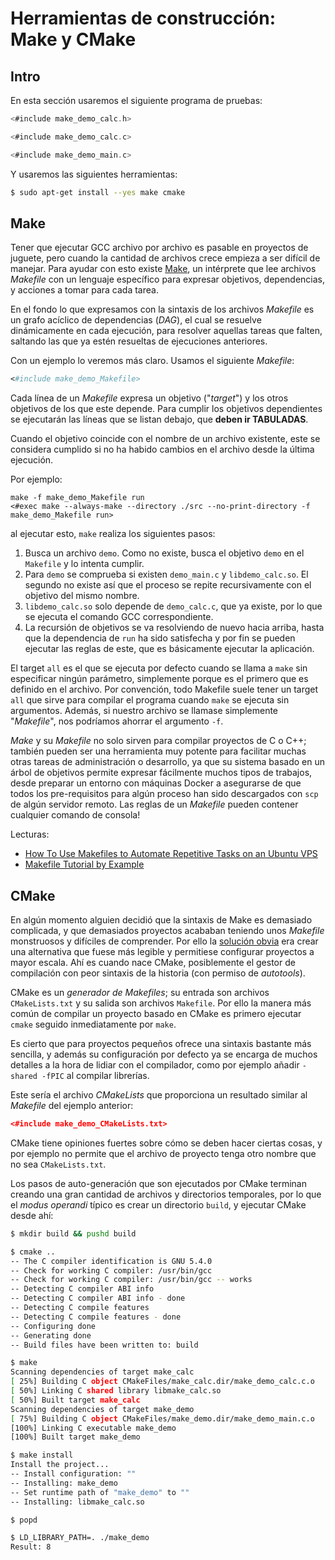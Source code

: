 # Herramientas de construcción: Make y CMake

## Intro

En esta sección usaremos el siguiente programa de pruebas:

```c
<#include make_demo_calc.h>
```

```c
<#include make_demo_calc.c>
```

```c
<#include make_demo_main.c>
```

Y usaremos las siguientes herramientas:

```sh
$ sudo apt-get install --yes make cmake
```



## Make

Tener que ejecutar GCC archivo por archivo es pasable en proyectos de juguete, pero cuando la cantidad de archivos crece empieza a ser difícil de manejar. Para ayudar con esto existe [Make](https://www.gnu.org/software/make/), un intérprete que lee archivos *Makefile* con un lenguaje específico para expresar objetivos, dependencias, y acciones a tomar para cada tarea.

En el fondo lo que expresamos con la sintaxis de los archivos *Makefile* es un grafo acíclico de dependencias (*DAG*), el cual se resuelve dinámicamente en cada ejecución, para resolver aquellas tareas que falten, saltando las que ya estén resueltas de ejecuciones anteriores.

Con un ejemplo lo veremos más claro. Usamos el siguiente *Makefile*:

```makefile
<#include make_demo_Makefile>
```

Cada línea de un *Makefile* expresa un objetivo ("*target*") y los otros objetivos de los que este depende. Para cumplir los objetivos dependientes se ejecutarán las líneas que se listan debajo, que **deben ir TABULADAS**.

Cuando el objetivo coincide con el nombre de un archivo existente, este se considera cumplido si no ha habido cambios en el archivo desde la última ejecución.

Por ejemplo:

```
make -f make_demo_Makefile run
<#exec make --always-make --directory ./src --no-print-directory -f make_demo_Makefile run>
```

al ejecutar esto, `make` realiza los siguientes pasos:

1. Busca un archivo `demo`. Como no existe, busca el objetivo `demo` en el `Makefile` y lo intenta cumplir.
2. Para `demo` se comprueba si existen `demo_main.c` y `libdemo_calc.so`. El segundo no existe así que el proceso se repite recursivamente con el objetivo del mismo nombre.
3. `libdemo_calc.so` solo depende de `demo_calc.c`, que ya existe, por lo que se ejecuta el comando GCC correspondiente.
4. La recursión de objetivos se va resolviendo de nuevo hacia arriba, hasta que la dependencia de `run` ha sido satisfecha y por fin se pueden ejecutar las reglas de este, que es básicamente ejecutar la aplicación.

El target `all` es el que se ejecuta por defecto cuando se llama a `make` sin especificar ningún parámetro, simplemente porque es el primero que es definido en el archivo. Por convención, todo Makefile suele tener un target `all` que sirve para compilar el programa cuando `make` se ejecuta sin argumentos. Además, si nuestro archivo se llamase simplemente "*Makefile*", nos podríamos ahorrar el argumento `-f`.

*Make* y su *Makefile* no solo sirven para compilar proyectos de C o C++; también pueden ser una herramienta muy potente para facilitar muchas otras tareas de administración o desarrollo, ya que su sistema basado en un árbol de objetivos permite expresar fácilmente muchos tipos de trabajos, desde preparar un entorno con máquinas Docker a asegurarse de que todos los pre-requisitos para algún proceso han sido descargados con `scp` de algún servidor remoto. Las reglas de un *Makefile* pueden contener cualquier comando de consola!

Lecturas:

- [How To Use Makefiles to Automate Repetitive Tasks on an Ubuntu VPS](https://www.digitalocean.com/community/tutorials/how-to-use-makefiles-to-automate-repetitive-tasks-on-an-ubuntu-vps)
- [Makefile Tutorial by Example](http://makefiletutorial.com/)



## CMake

En algún momento alguien decidió que la sintaxis de Make es demasiado complicada, y que demasiados proyectos acababan teniendo unos *Makefile* monstruosos y difíciles de comprender. Por ello la [solución obvia](https://xkcd.com/927/) era crear una alternativa que fuese más legible y permitiese configurar proyectos a mayor escala. Ahí es cuando nace CMake, posiblemente el gestor de compilación con peor sintaxis de la historia (con permiso de *autotools*).

CMake es un *generador de Makefiles*; su entrada son archivos `CMakeLists.txt` y su salida son archivos `Makefile`. Por ello la manera más común de compilar un proyecto basado en CMake es primero ejecutar `cmake` seguido inmediatamente por `make`.

Es cierto que para proyectos pequeños ofrece una sintaxis bastante más sencilla, y además su configuración por defecto ya se encarga de muchos detalles a la hora de lidiar con el compilador, como por ejemplo añadir `-shared -fPIC` al compilar librerías.

Este sería el archivo *CMakeLists* que proporciona un resultado similar al *Makefile* del ejemplo anterior:

```cmake
<#include make_demo_CMakeLists.txt>
```

CMake tiene opiniones fuertes sobre cómo se deben hacer ciertas cosas, y por ejemplo no permite que el archivo de proyecto tenga otro nombre que no sea `CMakeLists.txt`.

Los pasos de auto-generación que son ejecutados por CMake terminan creando una gran cantidad de archivos y directorios temporales, por lo que el *modus operandi* típico es crear un directorio `build`, y ejecutar CMake desde ahí:

```sh
$ mkdir build && pushd build

$ cmake ..
-- The C compiler identification is GNU 5.4.0
-- Check for working C compiler: /usr/bin/gcc
-- Check for working C compiler: /usr/bin/gcc -- works
-- Detecting C compiler ABI info
-- Detecting C compiler ABI info - done
-- Detecting C compile features
-- Detecting C compile features - done
-- Configuring done
-- Generating done
-- Build files have been written to: build
```

```sh
$ make
Scanning dependencies of target make_calc
[ 25%] Building C object CMakeFiles/make_calc.dir/make_demo_calc.c.o
[ 50%] Linking C shared library libmake_calc.so
[ 50%] Built target make_calc
Scanning dependencies of target make_demo
[ 75%] Building C object CMakeFiles/make_demo.dir/make_demo_main.c.o
[100%] Linking C executable make_demo
[100%] Built target make_demo
```

```sh
$ make install
Install the project...
-- Install configuration: ""
-- Installing: make_demo
-- Set runtime path of "make_demo" to ""
-- Installing: libmake_calc.so
```

```sh
$ popd

$ LD_LIBRARY_PATH=. ./make_demo
Result: 8
```
